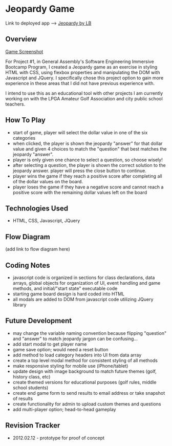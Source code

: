 # Jeopardy Game

Link to deployed app --> [Jeopardy by LB](https://laurabusta.github.io/jeopardy-game/index.html)

## Overview

[Game Screenshot](https://i.imgur.com/7c1s2EO.png)

For Project #1, in General Assembly's Software Engineering Immersive Bootcamp Program, I created a Jeopardy game as an exercise in styling HTML with CSS, using flexbox properties and manipulating the DOM with Javascript and JQuery. I specifically chose this project option to gain more experience in these areas that I did not have previous experience with. 

I intend to use this as an educational tool with other projects I am currently working on with the LPGA Amateur Golf Association and city public school teachers. 

## How To Play
* start of game, player will select the dollar value in one of the six categories
* when clicked, the player is shown the jeopardy "answer" for that dollar value and given 4 choices to match the "question" that best matches the jeopardy "answer".
* player is only given one chance to select a question, so choose wisely!
* after selecting a question, the player is shown the correct solution to the jeopardy answer. player will press the close button to continue.
* player wins the game if they reach a positive score after completing all of the dollar values on the board.
* player loses the game if they have a negative score and cannot reach a positive score with the remaining dollar values left on the board

## Technologies Used
* HTML, CSS, Javascript, JQuery

## Flow Diagram
(add link to flow diagram here)

## Coding Notes
* javascript code is organized in sections for class declarations, data arrays, global objects for organization of UI, event handling and game methods, and initial/"start state" executable code
* starting game board design is hard coded into HTML
* all modals are added to DOM from javascript code utilizing JQuery library

## Future Development
* may change the variable naming convention because flipping "question" and "answer" to match jeopardy jargon can be confusing...
* add start modal to get player name
* game save option; would need a reset button
* add method to load category headers into UI from data array
* create a top level modal method for consistent styling of all methods
* make responsive styling for mobile use (iPhone/tablet)
* update design with image background to match future themes (golf, history class, etc)
* create themed versions for educational purposes (golf rules, middle school students)
* create end game form to send results to email address or take snapshot of results
* create functionality for admin to upload custom themes and questions
* add multi-player option; head-to-head gameplay

## Revision Tracker
* 2012.02.12 - prototype for proof of concept


